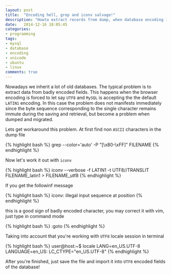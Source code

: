 ```yaml
---
layout: post
title:  "Encoding hell, grep and iconv salvage!"
description: "Howto extract records from dump, when database encoding is different with respect to the connection."
date:   2014-12-16 18:05:45
categories:
- programming
tags:
- mysql
- database
- encoding
- unicode
- ubuntu
- linux
comments: true
---
```


Nowadays we inherit a lot of old databases. 
The typical problem is to extract data from badly encoded fields. 
This happens when the browser encoding is forced to let say `UTF8` 
and `MySQL` is accepting the the default `LATIN1` encoding. In this case
the problem does not manifests immediately since the byte sequence corresponding to 
the single character remains immute during the saving and retrieval, but become a problem 
when dumped and migrated. 

Lets get workaround this problem. At first find non `ASCII` characters in the dump file 

{% highlight bash %}
grep --color='auto' -P "[\x80-\xFF]" FILENAME
{% endhighlight %}

Now let's work it out with `iconv`

{% highlight bash %}
iconv --verbose -f LATIN1 -t UTF8//TRANSLIT FILENAME_latin1 > FILENAME_utf8
{% endhighlight %}

If you get the followinf message

{% highlight bash %}
iconv: illegal input sequence at position <NUMBER>
{% endhighlight %}

this is a good sign of badly encoded character, you may correct it with vim, just type in command mode

{% highlight bash %}
:goto <NUMBER>
{% endhighlight %}

Taking into account that you're working with `UTF8` locale session in terminal

{% highlight bash %}
user@host:~$ locale 
LANG=en_US.UTF-8
LANGUAGE=en_US:
LC_CTYPE="en_US.UTF-8"
{% endhighlight %}

After you're finished, just save the file and import it into `UTF8` encoded fields of the database!
